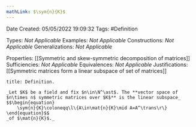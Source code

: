 ```yaml
---
mathLink: $\sym{n}{K}$
---
```


<div class="topSpace"></div>

Date Created: 05/05/2022 19:09:32
Tags: #Definition

Types: _Not Applicable_
Examples: _Not Applicable_
Constructions: _Not Applicable_
Generalizations: _Not Applicable_

Properties: [[Symmetric and skew-symmetric decomposition of matrices]]
Sufficiencies: _Not Applicable_
Equivalences: _Not Applicable_
Justifications: [[Symmetric matrices form a linear subspace of set of matrices]]

``` ad-Definition
title: Definition.

_Let $K$ be a field and fix $n\in\N^\ast$. The **vector space of $n\times n$ symmetric matrices over $K$** is the linear subspace_
$$\begin{equation}
    \sym{n}{K}\coloneqq\l\{A\in\mat{n}{K}\mid A=A^\trans\r\}
\end{equation}$$
_of $\mat{n}{K}$._

```
